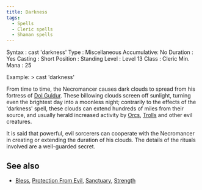 ```yaml
---
title: Darkness
tags:
  - Spells
  - Cleric spells
  - Shaman spells
---
```

Syntax : cast 'darkness' Type : Miscellaneous Accumulative: No Duration
: Yes Casting : Short Position : Standing Level : Level 13 Class :
Cleric Min. Mana : 25

Example: \> cast 'darkness'

From time to time, the Necromancer causes dark clouds to spread from his
fortress of [Dol Guldur](Dol_Guldur "wikilink"). These billowing clouds
screen off sunlight, turning even the brightest day into a moonless
night; contrarily to the effects of the 'darkness' spell, these clouds
can extend hundreds of miles from their source, and usually herald
increased activity by [Orcs](Orc "wikilink"), [Trolls](Troll "wikilink")
and other evil creatures.

It is said that powerful, evil sorcerers can cooperate with the
Necromancer in creating or extending the duration of his clouds. The
details of the rituals involved are a well-guarded secret.

## See also

- [Bless](Bless "wikilink"), [Protection From
  Evil](Protection_From_Evil "wikilink"),
  [Sanctuary](Sanctuary "wikilink"),
  [Strength](Strength_Spell "wikilink")
  